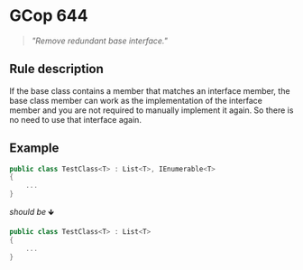 ﻿# GCop 644

> *"Remove redundant base interface."*

## Rule description

If the base class contains a member that matches an interface member, the base class member can work as the implementation of the interface member and you are not required to manually implement it again. So there is no need to use that interface again.

## Example

```csharp
public class TestClass<T> : List<T>, IEnumerable<T>
{
    ...
}
```

*should be* 🡻

```csharp
public class TestClass<T> : List<T>
{
    ...
}
```
